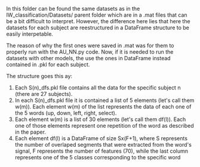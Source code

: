 In this folder can be found the same datasets as in the IW_classification/Datasets/ parent folder which are in a .mat files that can be a bit difficult to interpret.
However, the difference here lies that here the datasets for each subject are reestructured in a DataFrame structure to be easily interpetable.

The reason of why the first ones were saved in .mat was for them to properly run with the AU_NN.py code.
Now, if it is needed to run the datasets with other models, the use the ones in DataFrame instead contained in .pkl for each subject.

The structure goes this ay:
1. Each S(n)_dfs.pkl file contains all the data for the specific subject n (there are 27 subjects).
2. In each S(n)_dfs.pkl file it is contained a list of 5 elements (let's call them w(m)). Each element w(m) of the list represents the data of each one of the 5 words (up, down, left, right, select).
3. Each element w(m) is a list of 30 elements (let's call them df(l)). Each one of those elements represent one repetition of the word as described in the paper.
4. Each element df(l) is a DataFrame of size Sx(F+1), where S represents the number of overlaped segments that were extracted from the word's signal, F represents the number of features (70), while the last column represents one of the 5 classes corresponding to the specific word
